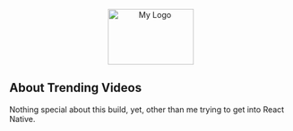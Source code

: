 <p align="center">
    <img src="../assets/logo.png" alt="My Logo" width="153" height="100" />
</p>

## About Trending Videos

Nothing special about this build, yet, other than me trying to get into React Native.
